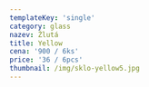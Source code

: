 ```yaml
---
templateKey: 'single'
category: glass
nazev: Žlutá
title: Yellow
cena: '900 / 6ks'
price: '36 / 6pcs'
thumbnail: /img/sklo-yellow5.jpg
---
```

